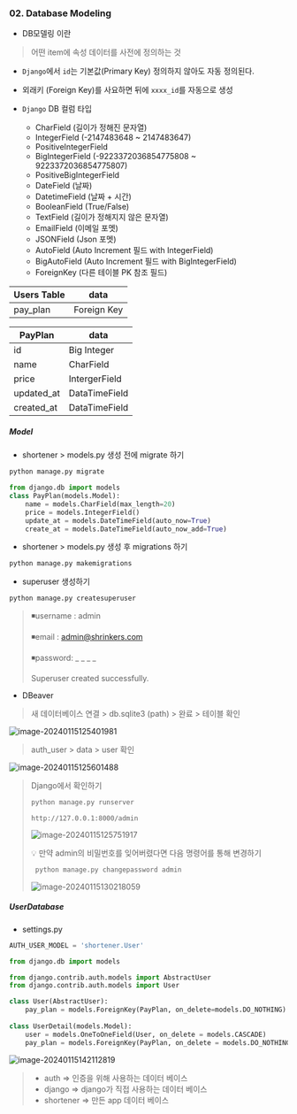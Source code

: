 ### 02. Database Modeling

* DB모델링 이란 

> 어떤 item에 속성 데이터를 사전에 정의하는 것 

* `Django`에서 `id`는 기본값(Primary Key) 정의하지 않아도 자동 정의된다.
* 외래키 (Foreign Key)를 사요하면 뒤에 `xxxx_id`를 자동으로 생성

* `Django` DB 컬럼 타입 
  * CharField (길이가 정해진 문자열)
  *  IntegerField (-2147483648 ~ 2147483647)
  * PositiveIntegerField
  * BigIntegerField (-9223372036854775808 ~ 9223372036854775807)
  * PositiveBigIntegerField
  * DateField (날짜)
  * DatetimeField (날짜 + 시간)
  * BooleanField (True/False)
  * TextField (길이가 정해지지 않은 문자열)
  * EmailField (이메일 포멧)
  * JSONField (Json 포멧)
  * AutoField (Auto Increment 필드 with IntegerField)
  * BigAutoField (Auto Increment 필드 with BigIntegerField)
  * ForeignKey (다른 테이블 PK 참조 필드)

| Users Table | data        |
| ----------- | ----------- |
| pay_plan    | Foreign Key |

| PayPlan    | data          |
| ---------- | ------------- |
| id         | Big Integer   |
| name       | CharField     |
| price      | IntergerField |
| updated_at | DataTimeField |
| created_at | DataTimeField |



##### Model

* shortener > models.py 생성 전에 migrate 하기 

```bash
python manage.py migrate
```

```python
from django.db import models
class PayPlan(models.Model):
    name = models.CharField(max_length=20)
    price = models.IntegerField()
    update_at = models.DateTimeField(auto_now=True)
    create_at = models.DateTimeField(auto_now_add=True)
```

* shortener > models.py 생성 후 migrations 하기 

```bash
python manage.py makemigrations
```

* superuser 생성하기 

```python
python manage.py createsuperuser
```

> ◾username : admin
>
> ◾email : admin@shrinkers.com
>
> ◾password: _ _ _ _
>
> Superuser created successfully.

* DBeaver

> 새 데이터베이스 연결 > db.sqlite3 (path) > 완료 > 테이블 확인

![image-20240115125401981](C:\Users\areur\AppData\Roaming\Typora\typora-user-images\image-20240115125401981.png)

> auth_user > data > user 확인

![image-20240115125601488](C:\Users\areur\AppData\Roaming\Typora\typora-user-images\image-20240115125601488.png)

> Django에서 확인하기 
>
> ```python
> python manage.py runserver
> ```
>
> `http://127.0.0.1:8000/admin`
>
> ![image-20240115125751917](C:\Users\areur\AppData\Roaming\Typora\typora-user-images\image-20240115125751917.png)
>
> 💡 만약 admin의 비밀번호를 잊어버렸다면 다음 명령어를 통해 변경하기 
>
> ```bash
>  python manage.py changepassword admin
> ```
>
> ![image-20240115130218059](C:\Users\areur\AppData\Roaming\Typora\typora-user-images\image-20240115130218059.png)





##### UserDatabase

* settings.py

```python
AUTH_USER_MODEL = 'shortener.User'
```

```python
from django.db import models

from django.contrib.auth.models import AbstractUser
from django.contrib.auth.models import User

class User(AbstractUser):
    pay_plan = models.ForeignKey(PayPlan, on_delete=models.DO_NOTHING)
    
class UserDetail(models.Model):
    user = models.OneToOneField(User, on_delete = models.CASCADE)
    pay_plan = models.ForeignKey(PayPlan, on_delete = models.DO_NOTHING)
```

![image-20240115142112819](C:\Users\areur\AppData\Roaming\Typora\typora-user-images\image-20240115142112819.png)

> * auth => 인증을 위해 사용하는 데이터 베이스 
> * django => django가 직접 사용하는 데이터 베이스
> * shortener => 만든 app 데이터 베이스

